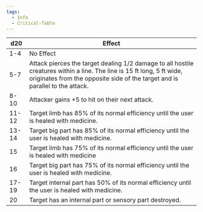 ```yaml
---
tags:
  - Info
  - Critical-Table
---
```


| d20   | Effect                                                                                                                                                                                                 |
| ----- | ------------------------------------------------------------------------------------------------------------------------------------------------------------------------------------------------------ |
| 1-4   | No Effect                                                                                                                                                                                              |
| 5-7   | Attack pierces the target dealing 1/2 damage to all hostile creatures within a line. The line is 15 ft long, 5 ft wide, originates from the opposite side of the target and is parallel to the attack. |
| 8-10  | Attacker gains +5 to hit on their next attack.<br>                                                                                                                                                     |
| 11-12 | Target limb has 85% of its normal efficiency until the user is healed with medicine.                                                                                                                   |
| 13-14 | Target big part has 85% of its normal efficiency until the user is healed with medicine.                                                                                                               |
| 15    | Target limb has 75% of its normal efficiency until the user is healed with medicine                                                                                                                    |
| 16    | Target big part has 75% of its normal efficiency until the user is healed with medicine.                                                                                                               |
| 17-19 | Target internal part has 50% of its normal efficiency until the user is healed with medicine.                                                                                                          |
| 20    | Target has an internal part or sensory part destroyed.                                                                                                                                                 |











